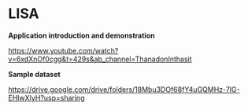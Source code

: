 # LISA
**Application introduction and demonstration**

https://www.youtube.com/watch?v=6xdXnOf0cgg&t=429s&ab_channel=ThanadonInthasit

**Sample dataset**

https://drive.google.com/drive/folders/18Mbu3DOf68fY4uGQMHz-7lG-EHlwXIyH?usp=sharing
